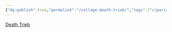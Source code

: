 ```yaml
---
{"dg-publish":true,"permalink":"/collage-death-trieb/","tags":["c/paris-collage","c/man","c/flower","c/flat-background","c/green","c/building","c/woman","c/fall","c/purple"],"created":"2024-01-02T16:13:40.837-05:00","updated":"2024-01-02T16:14:29.241-05:00"}
---
```



[Death Trieb](https://www.instagram.com/p/CAXpGquhPEx/)
